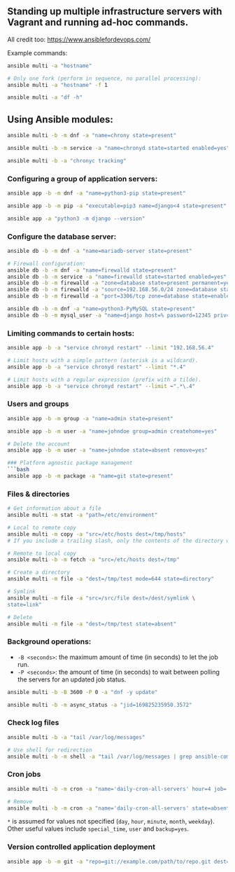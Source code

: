 ## Standing up multiple infrastructure servers with Vagrant and running ad-hoc commands.
All credit too: https://www.ansiblefordevops.com/

Example commands:

```bash
ansible multi -a "hostname"

# Only one fork (perform in sequence, no parallel processing):
ansible multi -a "hostname" -f 1

ansible multi -a "df -h"
```

## Using Ansible modules:
```bash
ansible multi -b -m dnf -a "name=chrony state=present"

ansible multi -b -m service -a "name=chronyd state=started enabled=yes"

ansible multi -b -a "chronyc tracking"
```

### Configuring a group of application servers:
```bash
ansible app -b -m dnf -a "name=python3-pip state=present"

ansible app -b -m pip -a "executable=pip3 name=django<4 state=present"

ansible app -a "python3 -m django --version"
```

### Configure the database server:
```bash
ansible db -b -m dnf -a "name=mariadb-server state=present"

# Firewall configuration:
ansible db -b -m dnf -a "name=firewalld state=present"
ansible db -b -m service -a "name=firewalld state=started enabled=yes"
ansible db -b -m firewalld -a "zone=database state=present permanent=yes"
ansible db -b -m firewalld -a "source=192.168.56.0/24 zone=database state=enabled permanent=yes"
ansible db -b -m firewalld -a "port=3306/tcp zone=database state=enabled permanent=yes"

ansible db -b -m dnf -a "name=python3-PyMySQL state=present"
ansible db -b -m mysql_user -a "name=django host=% password=12345 priv=*.*:ALL state=present"
```

### Limiting commands to certain hosts:
```bash
ansible app -b -a "service chronyd restart" --limit "192.168.56.4"

# Limit hosts with a simple pattern (asterisk is a wildcard).
ansible app -b -a "service chronyd restart" --limit "*.4"

# Limit hosts with a regular expression (prefix with a tilde).
ansible app -b -a "service chronyd restart" --limit ~".*\.4"
```

### Users and groups
```bash
ansible app -b -m group -a "name=admin state=present"

ansible app -b -m user -a "name=johndoe group=admin createhome=yes"

# Delete the account
ansible app -b -m user -a "name=johndoe state=absent remove=yes"

### Platform agnostic package management
```bash
ansible app -b -m package -a "name=git state=present"
```

### Files & directories
```bash
# Get information about a file
ansible multi -m stat -a "path=/etc/environment"

# Local to remote copy
ansible multi -m copy -a "src=/etc/hosts dest=/tmp/hosts"
# If you include a trailing slash, only the contents of the directory will be copied into the dest. If you omit the trailing slash, the contents and the directory itself will be copied into the dest.

# Remote to local copy
ansible multi -b -m fetch -a "src=/etc/hosts dest=/tmp"

# Create a directory
ansible multi -m file -a "dest=/tmp/test mode=644 state=directory"

# Symlink
ansible multi -m file -a "src=/src/file dest=/dest/symlink \
state=link"

# Delete
ansible multi -m file -a "dest=/tmp/test state=absent"
```

### Background operations:
* `-B <seconds>`: the maximum amount of time (in seconds) to let the job run.
* `-P <seconds>`: the amount of time (in seconds) to wait between polling the
servers for an updated job status.

```bash
ansible multi -b -B 3600 -P 0 -a "dnf -y update"

ansible multi -b -m async_status -a "jid=169825235950.3572"
```

### Check log files
```bash
ansible multi -b -a "tail /var/log/messages"

# Use shell for redirection
ansible multi -b -m shell -a "tail /var/log/messages | grep ansible-command | wc -l"
```

### Cron jobs
```bash
ansible multi -b -m cron -a "name='daily-cron-all-servers' hour=4 job='/path/to/daily-script.sh'"

# Remove
ansible multi -b -m cron -a "name='daily-cron-all-servers' state=absent"
```

`*` is assumed for values not specified (`day`, `hour`, `minute`, `month`, `weekday`). Other useful values include `special_time`, `user` and `backup=yes`.

### Version controlled application deployment
```bash
ansible app -b -m git -a "repo=git://example.com/path/to/repo.git dest=/opt/myapp update=yes version=1.2.4"
```

